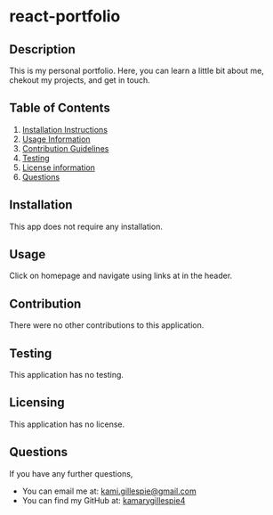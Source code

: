 # react-portfolio

## Description

This is my personal portfolio. Here, you can learn a little bit about me, chekout my projects, and get in touch.


## Table of Contents

1.  [Installation Instructions](#installation)
2.  [Usage Information](#usage)
3.  [Contribution Guidelines](#contribution)
4.  [Testing](#testing)
5.  [License information](#Licensing)
6.  [Questions](#questions)

## Installation

This app does not require any installation.

## Usage

Click on homepage and navigate using links at in the header.

## Contribution

There were no other contributions to this application.

## Testing

This application has no testing.

## Licensing

This application has no license.

## Questions

If you have any further questions,

- You can email me at: kami.gillespie@gmail.com
- You can find my GitHub at: [kamarygillespie4](https://github.com/kamarygillespie4)



